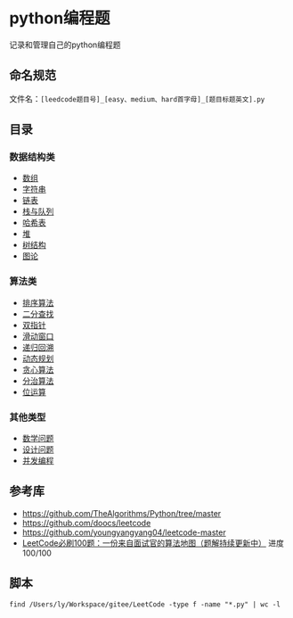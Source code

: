 # python编程题
记录和管理自己的python编程题

## 命名规范

文件名：`[leedcode题目号]_[easy、medium、hard首字母]_[题目标题英文].py`

## 目录
### 数据结构类
- [数组](/problems/data_structure/array/)
- [字符串](/problems/data_structure/string/)  
- [链表](/problems/data_structure/linked_list/)
- [栈与队列](/problems/data_structure/stack_queue/)
- [哈希表](/problems/data_structure/hash_table/)
- [堆](/problems/data_structure/heap/)
- [树结构](/problems/data_structure/tree/)
- [图论](/problems/data_structure/graph/)

### 算法类
- [排序算法](/problems/algorithm/sort/)
- [二分查找](/problems/algorithm/binary_search/)
- [双指针](/problems/algorithm/two_pointers/)  
- [滑动窗口](/problems/algorithm/sliding_window/)
- [递归回溯](/problems/algorithm/recursion_backtracking/)
- [动态规划](/problems/algorithm/dp/)
- [贪心算法](/problems/algorithm/greedy/)
- [分治算法](/problems/algorithm/divide_conquer/)
- [位运算](/problems/algorithm/bit_manipulation/)

### 其他类型
- [数学问题](/problems/others/math/)
- [设计问题](/problems/others/design/)
- [并发编程](/problems/others/concurrency/)

## 参考库
- https://github.com/TheAlgorithms/Python/tree/master
- https://github.com/doocs/leetcode
- https://github.com/youngyangyang04/leetcode-master
- [LeetCode必刷100题：一份来自面试官的算法地图（题解持续更新中）](https://mp.weixin.qq.com/s?__biz=MzkzMzIwNTQ2Ng==&mid=2247483953&idx=2&sn=20e327241a246fa1c26076dba4c4f560&chksm=c39feb3518926f8839119c63e3e5ad8e359ff067dd30dbefdd362815f74a71b6ae80ad5eb1b3#rd) 进度  100/100


## 脚本

```
find /Users/ly/Workspace/gitee/LeetCode -type f -name "*.py" | wc -l
```